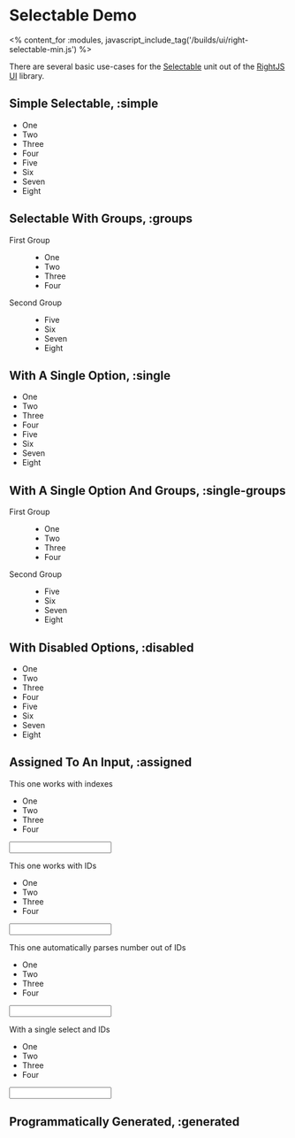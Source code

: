 # Selectable Demo
<% content_for :modules, javascript_include_tag('/builds/ui/right-selectable-min.js') %>
<style type="text/css">
  dl.right-selectable dt {
    font-size: 1em;
  }
</style>

There are several basic use-cases for the [Selectable](/ui/selectable) unit
out of the [RightJS UI](/ui) library.


## Simple Selectable, :simple

<p>
  <ul class="right-selectable">
    <li>One</li>
    <li>Two</li>
    <li>Three</li>
    <li>Four</li>
    <li>Five</li>
    <li>Six</li>
    <li>Seven</li>
    <li>Eight</li>
  </ul>
</p>

## Selectable With Groups, :groups

<p>
  <dl class="right-selectable">
    <dt>First Group</dt>
    <dd>
      <ul>
        <li>One</li>
        <li>Two</li>
        <li>Three</li>
        <li>Four</li>
      </ul>
    </dd>
    <dt>Second Group</dt>
    <dd>
      <ul>
        <li>Five</li>
        <li>Six</li>
        <li>Seven</li>
        <li>Eight</li>
      </ul>
    </dd>
  </dl>
</p>

## With A Single Option, :single

<p>
  <ul class="right-selectable right-selectable-single">
    <li>One</li>
    <li>Two</li>
    <li>Three</li>
    <li>Four</li>
    <li>Five</li>
    <li>Six</li>
    <li>Seven</li>
    <li>Eight</li>
  </ul>
</p>

## With A Single Option And Groups, :single-groups

<p>
  <dl class="right-selectable right-selectable-single">
    <dt>First Group</dt>
    <dd>
      <ul>
        <li>One</li>
        <li>Two</li>
        <li>Three</li>
        <li>Four</li>
      </ul>
    </dd>
    <dt>Second Group</dt>
    <dd>
      <ul>
        <li>Five</li>
        <li>Six</li>
        <li>Seven</li>
        <li>Eight</li>
      </ul>
    </dd>
  </dl>
</p>

## With Disabled Options, :disabled

<p>
  <ul class="right-selectable" data-selectable-options="{disabled:[1,4]}">
    <li>One</li>
    <li>Two</li>
    <li>Three</li>
    <li>Four</li>
    <li>Five</li>
    <li>Six</li>
    <li>Seven</li>
    <li>Eight</li>
  </ul>
</p>

## Assigned To An Input, :assigned

<p>
  This one works with indexes
  <ul class="right-selectable" data-selectable-options="{update: 'input-1'}">
    <li>One</li>
    <li>Two</li>
    <li>Three</li>
    <li>Four</li>
  </ul>
  
  <input type="text" id="input-1" />
</p>
<p>
  This one works with IDs
  <ul class="right-selectable" data-selectable-options="{update: 'input-2'}">
    <li id="one-1">One</li>
    <li id="two-2">Two</li>
    <li id="three-3">Three</li>
    <li id="four-4">Four</li>
  </ul>
  
  <input type="text" id="input-2" />
</p>
<p>
  This one automatically parses number out of IDs
  <ul class="right-selectable" data-selectable-options="{update: 'input-3', parseIds: true}">
    <li id="one-1">One</li>
    <li id="two-2">Two</li>
    <li id="three-3">Three</li>
    <li id="four-4">Four</li>
  </ul>
  
  <input type="text" id="input-3" />
</p>
<p>
  With a single select and IDs
  <ul class="right-selectable" data-selectable-options="{update: 'input-4', multiple: false}">
    <li id="one-1">One</li>
    <li id="two-2">Two</li>
    <li id="three-3">Three</li>
    <li id="four-4">Four</li>
  </ul>
  
  <input type="text" id="input-4" />
</p>

## Programmatically Generated, :generated

<div id="generated-selects"> </div>
<script type="text/javascript">
// <![CDATA[
  var keys = {
    'option-1': 'One',
    'option-2': 'Two',
    'option-3': 'Three',
    'option-4': 'Four'
  };
  
  new Selectable({
    options: Object.values(keys),
    selected: 2,
    multiple: false
  }).insertTo($E('p').insertTo('generated-selects'));
  
  new Selectable({
    options: keys,
    selected: [0,2],
    multiple: true
  }).insertTo($E('p').insertTo('generated-selects'));
  
  new Selectable({
    options: keys,
    selected: [0,2]
  }).setValue([1,3])
    .insertTo($E('p').insertTo('generated-selects'));
// ]]>
</script>

<div style="height: 10em"> </div>